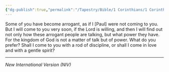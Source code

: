 ```yaml
---
{"dg-publish":true,"permalink":"/Tapestry/Bible/1 Corinthians/1 Corinthians 4_18-21/","title":"1 Corinthians 4:18-21","hide":true,"tags":["bible-verse","bible-verse"],"dgHomeLink":true,"dgShowLocalGraph":true,"dgEnableSearch":true}
---
```


 Some of you have become arrogant, as if I [Paul] were not coming to you.  But I will come to you very soon, if the Lord is willing, and then I will find out not only how these arrogant people are talking, but what power they have. For the kingdom of God is not a matter of talk but of power. What do you prefer? Shall I come to you with a rod of discipline, or shall I come in love and with a gentle spirit?

---
*New International Version (NIV)*